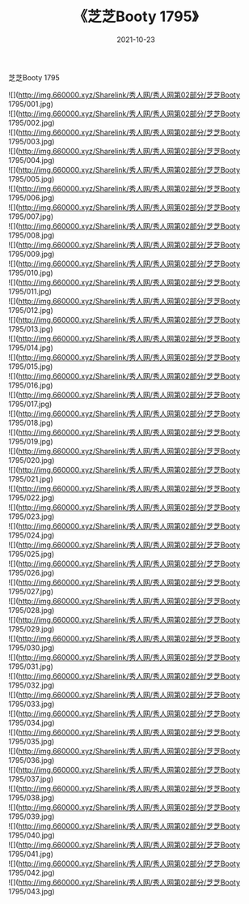 ﻿---
layout: post
title:  《芝芝Booty 1795》
date:   2021-10-23
img: http://img.660000.xyz/Sharelink/秀人网/秀人网第02部分/芝芝Booty 1795/000.jpg
categories: [美女, 清纯, 唯美]
---

芝芝Booty 1795

  ![](http://img.660000.xyz/Sharelink/秀人网/秀人网第02部分/芝芝Booty 1795/001.jpg) <br> ![](http://img.660000.xyz/Sharelink/秀人网/秀人网第02部分/芝芝Booty 1795/002.jpg) <br> ![](http://img.660000.xyz/Sharelink/秀人网/秀人网第02部分/芝芝Booty 1795/003.jpg) <br> ![](http://img.660000.xyz/Sharelink/秀人网/秀人网第02部分/芝芝Booty 1795/004.jpg) <br> ![](http://img.660000.xyz/Sharelink/秀人网/秀人网第02部分/芝芝Booty 1795/005.jpg) <br> ![](http://img.660000.xyz/Sharelink/秀人网/秀人网第02部分/芝芝Booty 1795/006.jpg) <br> ![](http://img.660000.xyz/Sharelink/秀人网/秀人网第02部分/芝芝Booty 1795/007.jpg) <br> ![](http://img.660000.xyz/Sharelink/秀人网/秀人网第02部分/芝芝Booty 1795/008.jpg) <br> ![](http://img.660000.xyz/Sharelink/秀人网/秀人网第02部分/芝芝Booty 1795/009.jpg) <br> ![](http://img.660000.xyz/Sharelink/秀人网/秀人网第02部分/芝芝Booty 1795/010.jpg) <br> ![](http://img.660000.xyz/Sharelink/秀人网/秀人网第02部分/芝芝Booty 1795/011.jpg) <br> ![](http://img.660000.xyz/Sharelink/秀人网/秀人网第02部分/芝芝Booty 1795/012.jpg) <br> ![](http://img.660000.xyz/Sharelink/秀人网/秀人网第02部分/芝芝Booty 1795/013.jpg) <br> ![](http://img.660000.xyz/Sharelink/秀人网/秀人网第02部分/芝芝Booty 1795/014.jpg) <br> ![](http://img.660000.xyz/Sharelink/秀人网/秀人网第02部分/芝芝Booty 1795/015.jpg) <br> ![](http://img.660000.xyz/Sharelink/秀人网/秀人网第02部分/芝芝Booty 1795/016.jpg) <br> ![](http://img.660000.xyz/Sharelink/秀人网/秀人网第02部分/芝芝Booty 1795/017.jpg) <br> ![](http://img.660000.xyz/Sharelink/秀人网/秀人网第02部分/芝芝Booty 1795/018.jpg) <br> ![](http://img.660000.xyz/Sharelink/秀人网/秀人网第02部分/芝芝Booty 1795/019.jpg) <br> ![](http://img.660000.xyz/Sharelink/秀人网/秀人网第02部分/芝芝Booty 1795/020.jpg) <br> ![](http://img.660000.xyz/Sharelink/秀人网/秀人网第02部分/芝芝Booty 1795/021.jpg) <br> ![](http://img.660000.xyz/Sharelink/秀人网/秀人网第02部分/芝芝Booty 1795/022.jpg) <br> ![](http://img.660000.xyz/Sharelink/秀人网/秀人网第02部分/芝芝Booty 1795/023.jpg) <br> ![](http://img.660000.xyz/Sharelink/秀人网/秀人网第02部分/芝芝Booty 1795/024.jpg) <br> ![](http://img.660000.xyz/Sharelink/秀人网/秀人网第02部分/芝芝Booty 1795/025.jpg) <br> ![](http://img.660000.xyz/Sharelink/秀人网/秀人网第02部分/芝芝Booty 1795/026.jpg) <br> ![](http://img.660000.xyz/Sharelink/秀人网/秀人网第02部分/芝芝Booty 1795/027.jpg) <br> ![](http://img.660000.xyz/Sharelink/秀人网/秀人网第02部分/芝芝Booty 1795/028.jpg) <br> ![](http://img.660000.xyz/Sharelink/秀人网/秀人网第02部分/芝芝Booty 1795/029.jpg) <br> ![](http://img.660000.xyz/Sharelink/秀人网/秀人网第02部分/芝芝Booty 1795/030.jpg) <br> ![](http://img.660000.xyz/Sharelink/秀人网/秀人网第02部分/芝芝Booty 1795/031.jpg) <br> ![](http://img.660000.xyz/Sharelink/秀人网/秀人网第02部分/芝芝Booty 1795/032.jpg) <br> ![](http://img.660000.xyz/Sharelink/秀人网/秀人网第02部分/芝芝Booty 1795/033.jpg) <br> ![](http://img.660000.xyz/Sharelink/秀人网/秀人网第02部分/芝芝Booty 1795/034.jpg) <br> ![](http://img.660000.xyz/Sharelink/秀人网/秀人网第02部分/芝芝Booty 1795/035.jpg) <br> ![](http://img.660000.xyz/Sharelink/秀人网/秀人网第02部分/芝芝Booty 1795/036.jpg) <br> ![](http://img.660000.xyz/Sharelink/秀人网/秀人网第02部分/芝芝Booty 1795/037.jpg) <br> ![](http://img.660000.xyz/Sharelink/秀人网/秀人网第02部分/芝芝Booty 1795/038.jpg) <br> ![](http://img.660000.xyz/Sharelink/秀人网/秀人网第02部分/芝芝Booty 1795/039.jpg) <br> ![](http://img.660000.xyz/Sharelink/秀人网/秀人网第02部分/芝芝Booty 1795/040.jpg) <br> ![](http://img.660000.xyz/Sharelink/秀人网/秀人网第02部分/芝芝Booty 1795/041.jpg) <br> ![](http://img.660000.xyz/Sharelink/秀人网/秀人网第02部分/芝芝Booty 1795/042.jpg) <br> ![](http://img.660000.xyz/Sharelink/秀人网/秀人网第02部分/芝芝Booty 1795/043.jpg) <br>